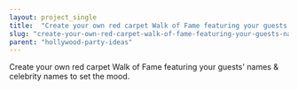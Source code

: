 ```yaml
---
layout: project_single
title:  "Create your own red carpet Walk of Fame featuring your guests' names & celebrity names to set the mood."
slug: "create-your-own-red-carpet-walk-of-fame-featuring-your-guests-names-celebrity-names-to"
parent: "hollywood-party-ideas"
---
```

Create your own red carpet Walk of Fame featuring your guests' names & celebrity names to set the mood.